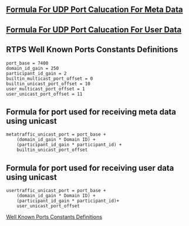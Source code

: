 ## [Formula For UDP Port Calucation For Meta Data](https://community.rti.com/static/documentation/connext-dds/5.3.1/doc/manuals/connext_dds/html_files/RTI_ConnextDDS_CoreLibraries_UsersManual/index.htm#UsersManual/Inbound_Ports_for_Meta_Traffic.htm#discovery_507287096_366425)

## [Formula For UDP Port Calucation For User Data](https://community.rti.com/static/documentation/connext-dds/5.3.1/doc/manuals/connext_dds/html_files/RTI_ConnextDDS_CoreLibraries_UsersManual/index.htm#UsersManual/Inbound_Ports_for_User_Traffic.htm#discovery_507287096_366435)

## RTPS Well Known Ports Constants Definitions

```
port_base = 7400
domain_id_gain = 250
participant_id_gain = 2
builtin_multicast_port_offset = 0
builtin_unicast_port_offset = 10
user_multicast_port_offset = 1
user_unicast_port_offset = 11
```

## Formula for port used for receiving meta data using unicast 
```
metatraffic_unicast_port = port_base + 
    (domain_id_gain * Domain ID) +
    (participant_id_gain * participant_id) +
    builtin_unicast_port_offset 
```

## Formula for port used for receiving user data using unicast 
```
usertraffic_unicast_port = port_base + 
    (domain_id_gain * Domain ID) +
    (participant_id_gain * participant_id)+
    user_unicast_port_offset
```

[Well Known Ports Constants Definitions](https://community.rti.com/docs/html/api_cpp/group__DDSWireProtocolQosModule.html#g8e1c02e92ccc930c8b89cafeeaf95045)
